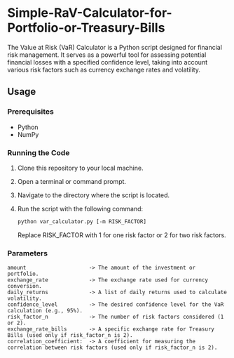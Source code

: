 # Simple-RaV-Calculator-for-Portfolio-or-Treasury-Bills
The Value at Risk (VaR) Calculator is a Python script designed for financial risk management. It serves as a powerful tool for assessing potential financial losses with a specified confidence level, taking into account various risk factors such as currency exchange rates and volatility.

## Usage

### Prerequisites

- Python
- NumPy 

### Running the Code

1. Clone this repository to your local machine.

2. Open a terminal or command prompt.

3. Navigate to the directory where the script is located.

4. Run the script with the following command:

   ```bash
   python var_calculator.py [-m RISK_FACTOR]
   ```

    Replace RISK_FACTOR with 1 for one risk factor or 2 for two risk factors.

### Parameters

    amount                    -> The amount of the investment or portfolio.
    exchange_rate             -> The exchange rate used for currency conversion.
    daily_returns             -> A list of daily returns used to calculate volatility.
    confidence_level          -> The desired confidence level for the VaR calculation (e.g., 95%).
    risk_factor_n             -> The number of risk factors considered (1 or 2).
    exchange_rate_bills       -> A specific exchange rate for Treasury Bills (used only if risk_factor_n is 2).
    correlation_coefficient:  -> A coefficient for measuring the correlation between risk factors (used only if risk_factor_n is 2).
